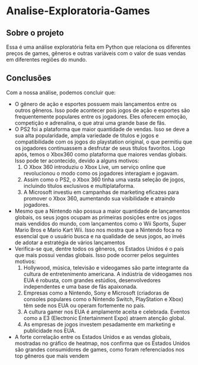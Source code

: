 # Analise-Exploratoria-Games
## Sobre o projeto
Essa é uma análise exploratória feita em Python que relaciona os diferentes preços de games, gêneros e outras variáveis com o valor de suas vendas em diferentes regiões do mundo.

## Conclusões
Com a nossa análise, podemos concluir que:
* O gênero de ação e esportes possuem mais lançamentos entre os outros gêneros. Isso pode acontecer pois jogos de ação e esportes são frequentemente populares entre os jogadores. Eles oferecem emoção, competição e adrenalina, o que atrai uma grande base de fãs.
* O PS2 foi a plataforma que maior quantidade de vendas. Isso se deve a sua alta popularidade, ampla variedade de títulos e jogos e compatibilidade com os jogos do playstation original, o que permitiu que os jogadores continuassem a desfrutar de seus títulos favoritos. Logo após, temos o Xbox360 como plataforma que maiores vendas globais. Isso pode ter acontecido, devido a alguns motivos:
  1) O Xbox 360 introduziu o Xbox Live, um serviço online que revolucionou o modo como os jogadores interagiam e jogavam.
  2) Assim como o PS2, o Xbox 360 tinha uma vasta seleção de jogos, incluindo títulos exclusivos e multiplataforma.
  3) A Microsoft investiu em campanhas de marketing eficazes para promover o Xbox 360, aumentando sua visibilidade e atraindo jogadores.
* Mesmo que a Nintendo não possua a maior quantidade de lançamentos globais, os seus jogos ocupam as primeiras posições entre os jogos mais vendidos do mundo, com lançamentos como o Wii Sports, Super Mario Bros e Mario Kart Wii. Isso nos mostra que a Nintendo foca no essencial que o usuário busca e na qualidade de seus jogos, ao invés de adotar a estratégia de vários lançamentos
* Verifica-se que, dentre todos os gêneros, os Estados Unidos é o país que mais possui vendas globais. Isso pode ocorrer pelos seguintes motivos:
  1) Hollywood, música, televisão e videogames são parte integrante da cultura de entretenimento americana. A indústria de videogames nos EUA é robusta, com grandes estúdios, desenvolvedores independentes e uma base de fãs apaixonada.
  2) Empresas como a Nintendo, Sony e Microsoft (criadoras de consoles populares como o Nintendo Switch, PlayStation e Xbox) têm sede nos EUA ou operam fortemente no país.
  3) A cultura gamer nos EUA é amplamente aceita e celebrada. Eventos como a E3 (Electronic Entertainment Expo) atraem atenção global.
  4) As empresas de jogos investem pesadamente em marketing e publicidade nos EUA.
* A forte correlação entre os Estados Unidos e as vendas globais, mostradas no gráfico de heatmap, nos confirma que os Estados Unidos são grandes consumidores de games, como foram referenciados nos top gêneros que mais vendem

